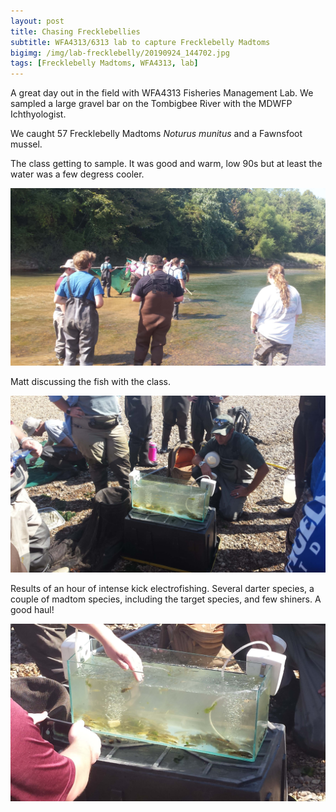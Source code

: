 ```yaml
---
layout: post
title: Chasing Frecklebellies
subtitle: WFA4313/6313 lab to capture Frecklebelly Madtoms
bigimg: /img/lab-frecklebelly/20190924_144702.jpg
tags: [Frecklebelly Madtoms, WFA4313, lab]
---
```



A great day out in the field with WFA4313 Fisheries Management Lab. We
sampled a large gravel bar on the Tombigbee River with the MDWFP Ichthyologist. 


We caught 57 Frecklebelly Madtoms _Noturus munitus_ and a Fawnsfoot mussel.



The class getting to sample. It was good and warm, low 90s but at least the water was a few degress cooler.

![](/img/lab-frecklebelly/20190924_144657.jpg)


Matt discussing the fish with the class. 

![](/img/lab-frecklebelly/20190924_150317.jpg)

Results of an hour of intense kick electrofishing. Several darter species, a couple of madtom species, including
the target species, and few shiners. A good haul!

![](/img/lab-frecklebelly/20190924_150326.jpg)
